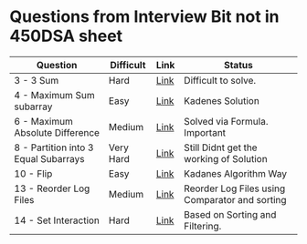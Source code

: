 # Questions from Interview Bit not in 450DSA sheet

| Question   | Difficult      | Link     | Status |
|--------|------|-----------|------------|
| 3 - 3 Sum | Hard | [Link](https://www.interviewbit.com/problems/maximum-sum-triplet/ )     | Difficult to solve.  |
| 4 - Maximum Sum subarray| Easy | [Link](https://www.interviewbit.com/problems/max-sum-contiguous-subarray/ )     | Kadenes Solution |
| 6 - Maximum Absolute Difference| Medium | [Link](https://www.interviewbit.com/problems/maximum-absolute-difference/)     | Solved via Formula. Important |
| 8 - Partition into 3 Equal Subarrays | Very Hard | [Link](https://www.interviewbit.com/problems/partitions/)     | Still Didnt get the working of Solution |
| 10 - Flip| Easy | [Link](https://www.interviewbit.com/problems/flip/)     | Kadanes Algorithm Way |
| 13 - Reorder Log Files | Medium | [Link](https://www.interviewbit.com/problems/reorder-data-in-log-files/)     | Reorder Log Files using Comparator and sorting |
| 14 - Set Interaction | Hard | [Link](https://www.interviewbit.com/problems/set-intersection/)     | Based on Sorting and Filtering. |